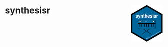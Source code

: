 synthesisr <img src="synthesisr_hex.png" align="right" width="20%" height="20%" />
  ==================

